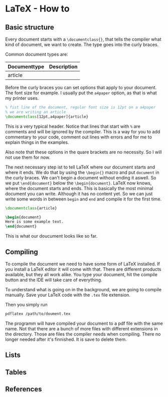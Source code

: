 # LaTeX - How to

## Basic structure

Every document starts with a ```\documentclass{}```, that tells the compiler what
kind of document, we want to create. The type goes into the curly braces.

Common document types are:

| Documenttype | Description |
|:-------------|:------------|
| article      |             |

Before the curly braces you can set options that apply to your document. The font
size for example. I usually put the ```a4paper``` option, as that is what my printer
uses.

```latex
% fist line of the document, regular font size is 12pt on a a4paper
% we are writing an article
\documentclass[12pt,a4paper]{article}
```

This is a very typical header. Notice that lines that start with ```%``` are comments
and will be ignored by the compiler. This is a way for you to add commentary to
your code, comment out lines with errors and for me to explain things in the examples.

Also note that these options in the quare brackets are no necessity. So I will not
use them for now.

The next necessary step ist to tell LaTeX where our document starts and where it
ends. We do that by using the ```\begin{}``` macro and put ```document``` in the
curly braces. We can't begin a document without ending it aswell. So we put
```\end{document}``` below the ```\begin{document}```.
LaTeX now knows, where the document starts and ends. This is basically the most
minimal document you can write. Although it has no content yet.
So we can just write some words in between ```begin``` and ```end``` and compile
it for the first time.

```latex
\documentclass{article}

\begin{document}
Here is some example text.
\end{document}
```

This is what our doucument looks like so far.

## Compiling

To compile the document we need to have some form of LaTeX installed. If you
install a LaTeX editor it will come with that. There are different products
available, but they all work alike. You type your document, hit the compile button
and the IDE will take care of everything.

To understand what is going on in the background, we are going to compile manually.
Save your LaTeX code with the ```.tex``` file extension.

Then you simply run

```sh
pdflatex /path/to/doument.tex
```

The programm will have compiled your document to a pdf file with the same name.
Not that there are a bunch of more files with different extensions in the directory.
Those are files the compiler needs when compiling. There no longer needed after it's
finnished. It is save to delete them.

## Lists

## Tables

## References
